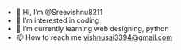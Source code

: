 - 👋 Hi, I’m @Sreevishnu8211
- 👀 I’m interested in coding
- 🌱 I’m currently learning web designing, python
- 📫 How to reach me vishnusai3394@gmail.com
<!---
Sreevishnu8211/Sreevishnu8211 is a ✨ special ✨ repository because its `README.md` (this file) appears on your GitHub profile.
You can click the Preview link to take a look at your changes.
--->
